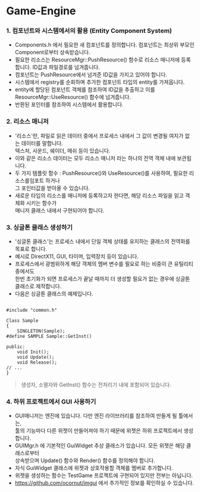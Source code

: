 # Game-Engine

### 1. 컴포넌트와 시스템에서의 활용 (Entity Component System)
- Components.h 에서 필요한 새 컴포넌트를 정의합니다. 컴포넌트는 최상위 부모인 Component로부터 상속받습니다.  
- 필요한 리소스는 ResourceMgr::PushResource() 함수로 리소스 매니저에 등록합니다. ID값과 파일경로를 넘겨줍니다.  
- 컴포넌트는 PushResource에서 넘겨준 ID값을 가지고 있어야 합니다.  
- 시스템에서 registry를 순회하며 추가한 컴포넌트 타입의 entity를 가져옵니다.  
- entity에 할당된 컴포넌트 객체를 참조하여 ID값을 추출하고 이를 ResourceMgr::UseResource() 함수에 넘겨줍니다.  
- 반환된 포인터를 참조하여 시스템에서 활용합니다.

### 2. 리소스 매니저
- '리소스'란, 파일로 읽은 데이터 중에서 프로세스 내에서 그 값이 변경될 여지가 없는 데이터를 말합니다.  
텍스처, 사운드, 쉐이더, 메쉬 등이 있습니다.
- 이와 같은 리소스 데이터는 모두 리소스 매니저 라는 하나의 전역 객체 내에 보관됩니다.
- 두 가지 템플릿 함수 : PushResource()와 UseResource()를 사용하여, 필요한 리소스를임포트 하거나  
그 포인터값을 받아올 수 있습니다.
- 새로운 타입의 리소스를 매니저에 등록하고자 한다면, 해당 리소스 파일을 읽고 객체화 시키는 함수가  
매니저 클래스 내에서 구현되어야 합니다.

### 3. 싱글톤 클래스 생성하기
- '싱글톤 클래스'는 프로세스 내에서 단일 객체 상태를 유지하는 클래스의 전역화를 목표로 합니다.
- 예시로 DirectX11, GUI, 타이머, 입력장치 등이 있습니다.
- 프로세스에서 광범위하게 해당 객체의 멤버 변수를 필요로 하는 비중이 큰 유틸리티 중에서도  
한번 초기화가 되면 프로세스가 끝날 때까지 더 생성할 필요가 없는 경우에 싱글톤 클래스로 제작합니다.
- 다음은 싱글톤 클래스의 예제입니다.


```

#include "common.h"

Class Sample
{
    SINGLETON(Sample);
#define SAMPLE Sample::GetInst()

public:
    void Init();
    void Update();
    void Release();
// ...
}

```

> 생성자, 소멸자와 GetInst() 함수는 전처리기 내에 포함되어 있습니다.

### 4. 하위 프로젝트에서 GUI 사용하기
- GUI매니저는 엔진에 있습니다. 다만 엔진 라이브러리를 참조하여 만들게 될 툴에서는,  
툴의 기능마다 다른 위젯이 만들어져야 하기 때문에 위젯은 하위 프로젝트에서 생성합니다.
- GUIMgr.h 에 기본적인 GuiWidget 추상 클래스가 있습니다. 모든 위젯은 해당 클래스로부터  
상속받으며 Update() 함수와 Render() 함수를 정의해야 합니다.
- 자식 GuiWidget 클래스에 위젯과 상호작용할 객체를 멤버로 추가합니다.
- 위젯을 생성하는 함수는 TestGame 프로젝트에 구현되어 있지만 전부는 아닙니다.
- https://github.com/ocornut/imgui  에서 추가적인 정보를 확인하실 수 있습니다.
